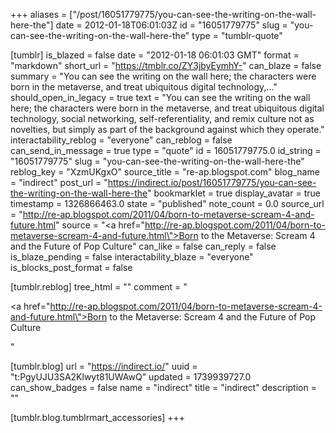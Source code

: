 +++
aliases = ["/post/16051779775/you-can-see-the-writing-on-the-wall-here-the"]
date = 2012-01-18T06:01:03Z
id = "16051779775"
slug = "you-can-see-the-writing-on-the-wall-here-the"
type = "tumblr-quote"

[tumblr]
is_blazed = false
date = "2012-01-18 06:01:03 GMT"
format = "markdown"
short_url = "https://tmblr.co/ZY3jbyEymhY-"
can_blaze = false
summary = "You can see the writing on the wall here; the characters were born in the metaverse, and treat ubiquitous digital technology,..."
should_open_in_legacy = true
text = "You can see the writing on the wall here; the characters were born in the metaverse, and treat ubiquitous digital technology, social networking, self-referentiality, and remix culture not as novelties, but simply as part of the background against which they operate."
interactability_reblog = "everyone"
can_reblog = false
can_send_in_message = true
type = "quote"
id = 16051779775.0
id_string = "16051779775"
slug = "you-can-see-the-writing-on-the-wall-here-the"
reblog_key = "XzmUKgxO"
source_title = "re-ap.blogspot.com"
blog_name = "indirect"
post_url = "https://indirect.io/post/16051779775/you-can-see-the-writing-on-the-wall-here-the"
bookmarklet = true
display_avatar = true
timestamp = 1326866463.0
state = "published"
note_count = 0.0
source_url = "http://re-ap.blogspot.com/2011/04/born-to-metaverse-scream-4-and-future.html"
source = "<a href=\"http://re-ap.blogspot.com/2011/04/born-to-metaverse-scream-4-and-future.html\">Born to the Metaverse: Scream 4 and the Future of Pop Culture</a>"
can_like = false
can_reply = false
is_blaze_pending = false
interactability_blaze = "everyone"
is_blocks_post_format = false

[tumblr.reblog]
tree_html = ""
comment = "<p><a href=\"http://re-ap.blogspot.com/2011/04/born-to-metaverse-scream-4-and-future.html\">Born to the Metaverse: Scream 4 and the Future of Pop Culture</a></p>"

[tumblr.blog]
url = "https://indirect.io/"
uuid = "t:PgyUJU3SA2Klwyt81UWAwQ"
updated = 1739939727.0
can_show_badges = false
name = "indirect"
title = "indirect"
description = ""

[tumblr.blog.tumblrmart_accessories]
+++
